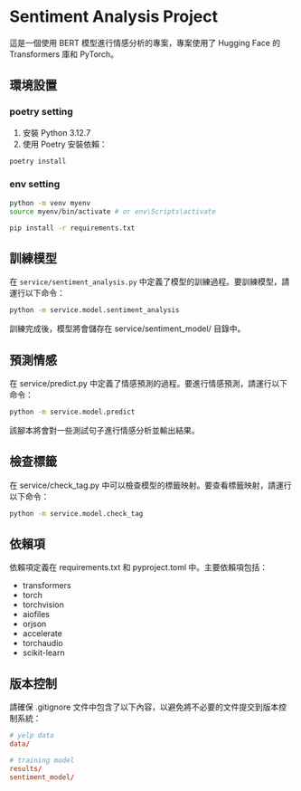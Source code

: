 # Sentiment Analysis Project

這是一個使用 BERT 模型進行情感分析的專案，專案使用了 Hugging Face 的 Transformers 庫和 PyTorch。

## 環境設置

### poetry setting

1. 安裝 Python 3.12.7
2. 使用 Poetry 安裝依賴：

```sh
poetry install
```

### env setting

```sh
python -m venv myenv
source myenv/bin/activate # or env\Scripts\activate

pip install -r requirements.txt
```

## 訓練模型

在 `service/sentiment_analysis.py` 中定義了模型的訓練過程。要訓練模型，請運行以下命令：

```sh
python -m service.model.sentiment_analysis
```

訓練完成後，模型將會儲存在 service/sentiment_model/ 目錄中。

## 預測情感

在 service/predict.py 中定義了情感預測的過程。要進行情感預測，請運行以下命令：

```sh
python -m service.model.predict
```

該腳本將會對一些測試句子進行情感分析並輸出結果。

## 檢查標籤

在 service/check_tag.py 中可以檢查模型的標籤映射。要查看標籤映射，請運行以下命令：

```sh
python -m service.model.check_tag
```

## 依賴項

依賴項定義在 requirements.txt 和 pyproject.toml 中。主要依賴項包括：

- transformers
- torch
- torchvision
- aiofiles
- orjson
- accelerate
- torchaudio
- scikit-learn

## 版本控制

請確保 .gitignore 文件中包含了以下內容，以避免將不必要的文件提交到版本控制系統：

```toml
# yelp data
data/

# training model
results/
sentiment_model/
```
